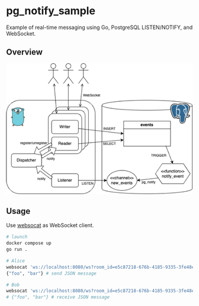# pg_notify_sample

Example of real-time messaging using Go, PostgreSQL LISTEN/NOTIFY, and WebSocket.

## Overview

![Overview](overview.png)

## Usage

Use [websocat](https://github.com/vi/websocat) as WebSocket client.

```sh
# launch
docker compose up
go run .
```

```sh
# Alice
websocat 'ws://localhost:8080/ws?room_id=e5c87218-676b-4185-9335-3fe48eff6a38'
{"foo", "bar"} # send JSON message
```

```sh
# Bob
websocat 'ws://localhost:8080/ws?room_id=e5c87218-676b-4185-9335-3fe48eff6a38'
# {"foo", "bar"} # receive JSON message
```
